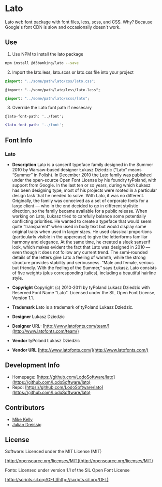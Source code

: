 # Lato #

Lato web font package with font files, less, scss, and CSS.  Why? Because Google's font CDN is slow and occasionally doesn't work.

## Use ##

1. Use NPM to install the lato package
  ```sh
  npm install @d3banking/lato --save
  ```

2. Import the lato.less, lato.scss or lato.css file into your project
  ```css
  @import: "../some/path/lato/css/lato.css";
  ```
  ```less
  @import: "../some/path/lato/less/lato.less";
  ```
  ```scss
  @import: "../some/path/lato/scss/lato";
  ```

3. Override the Lato font path if nessesary
  ```less
  @lato-font-path: '../font';
  ```
  ```scss
  $lato-font-path: '../font';
  ```

## Font Info ##

### Lato ###

* **Description**
Lato is a sanserif typeface family designed in the Summer 2010 by Warsaw-based designer Łukasz Dziedzic (“Lato” means “Summer” in Polish). In December 2010 the Lato family was published under the open-source Open Font License by his foundry tyPoland, with support from Google.  In the last ten or so years, during which Łukasz has been designing type, most of his projects were rooted in a particular design task that he needed to solve. With Lato, it was no different. Originally, the family was conceived as a set of corporate fonts for a large client — who in the end decided to go in different stylistic direction, so the family became available for a public release.  When working on Lato, Łukasz tried to carefully balance some potentially conflicting priorities. He wanted to create a typeface that would seem quite “transparent” when used in body text but would display some original traits when used in larger sizes. He used classical proportions (particularly visible in the uppercase) to give the letterforms familiar harmony and elegance. At the same time, he created a sleek sanserif look, which makes evident the fact that Lato was designed in 2010 — even though it does not follow any current trend.  The semi-rounded details of the letters give Lato a feeling of warmth, while the strong structure provides stability and seriousness. “Male and female, serious but friendly. With the feeling of the Summer,” says Łukasz.  Lato consists of five weights (plus corresponding italics), including a beautiful hairline style.

* **Copyright**
Copyright (c) 2010-2011 by tyPoland Lukasz Dziedzic with Reserved Font Name "Lato". Licensed under the SIL Open Font License, Version 1.1.

* **Trademark**
Lato is a trademark of tyPoland Lukasz Dziedzic.

* **Designer**
Lukasz Dziedzic

* **Designer**
URL: [http://www.latofonts.com/team/](http://www.latofonts.com/team/)

* **Vendor**
tyPoland Lukasz Dziedzic

* **Vendor URL**
[http://www.latofonts.com/](http://www.latofonts.com/)


## Development Info ##
* Homepage: [https://github.com/LodoSoftware/lato](https://github.com/LodoSoftware/lato)
* Repo: [https://github.com/LodoSoftware/lato](https://github.com/LodoSoftware/lato)

## Contributors ##
* [Mike Kelly](https://github.com/mrkelly)
* [Julian Dreissig](https://github.com/thirtified)

## License ##

Software: Licenced under the MIT License (MIT)

  [http://opensource.org/licenses/MIT](http://opensource.org/licenses/MIT)

Fonts: Licensed under version 1.1 of the SIL Open Font License

  [http://scripts.sil.org/OFL](http://scripts.sil.org/OFL)

